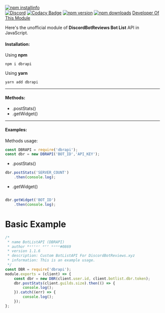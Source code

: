 [![npm installinfo](https://nodei.co/npm/dbrapi.png?downloads=true&stars=true)](https://www.npmjs.com/package/dbrapi)<br>
[![Discord](https://discordapp.com/api/guilds/500658335217876997/widget.png)](https://discord.gg/A2BYrj8)
[![Codacy Badge](https://api.codacy.com/project/badge/Grade/4e138d2f45ee449bbc73b73d6a107fe2)](https://github.com/BetterOffGone/dbrapi)
[![npm version](https://img.shields.io/npm/v/dbrapi.svg?maxAge=3600)](https://www.npmjs.com/package/dbrapi)
[![npm downloads](https://img.shields.io/npm/dt/dbrapi.svg?maxAge=3600)](https://www.npmjs.com/package/dbrapi)
[Developer Of This Module](https://discordbotreviews.xyz/user/626902605905395732)

Here's the unofficial module of **DiscordBotReviews Bot List** API in JavaScript.
#### Installation:

Using **npm**

`npm i dbrapi`

Using **yarn**

`yarn add dbrapi`
<hr>

#### Methods:
- .postStats()
- .getWidget()
<hr>

#### Examples:

Methods usage:
```js
const DBRAPI = require('dbrapi');
const dbr = new DBRAPI('BOT_ID','API_KEY');

```

- .postStats()
```js
dbr.postStats('SERVER_COUNT')
    .then(console.log);
```

- .getWidget()
```js

dbr.getWidget('BOT_ID')
    .then(console.log);
```

# Basic Example

```js
/*
 * name BotListAPI (DBRAPI)
 * author ᴮᵉᵗᵗᵉʳ ᴼᶠᶠ ᴳᵒⁿᵉ#0869
 * version 1.1.6
 * description: Custom BotListAPI For DiscordBotReviews.xyz
 * information: This is an example usage.
 */
const DBR = require('dbrapi');
module.exports = (client) => {
    const dbr = new DBR(client.user.id, client.botlist.dbr.token);
    dbr.postStats(client.guilds.size).then(() => {
        console.log();
    }).catch((err) => {
        console.log();
    });
};
```